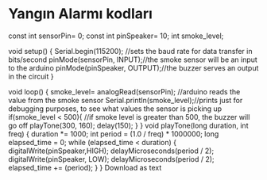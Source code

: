 # Yangın Alarmı kodları
const int sensorPin= 0;
const int pinSpeaker= 10;
int smoke_level;
 
void setup() {
Serial.begin(115200); //sets the baud rate for data transfer in bits/second
pinMode(sensorPin, INPUT);//the smoke sensor will be an input to the arduino
pinMode(pinSpeaker, OUTPUT);//the buzzer serves an output in the circuit
}
 
void loop() {
smoke_level= analogRead(sensorPin); //arduino reads the value from the smoke sensor
Serial.println(smoke_level);//prints just for debugging purposes, to see what values the sensor is picking up
if(smoke_level < 500){ //if smoke level is greater than 500, the buzzer will go off
playTone(300, 160); delay(150); } } void playTone(long duration, int freq) { duration *= 1000; int period = (1.0 / freq) * 1000000; long elapsed_time = 0; while (elapsed_time < duration) { digitalWrite(pinSpeaker,HIGH); delayMicroseconds(period / 2); digitalWrite(pinSpeaker, LOW); delayMicroseconds(period / 2); elapsed_time += (period); } }
Download as text
